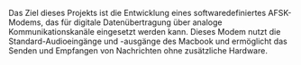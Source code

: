 Das Ziel dieses Projekts ist die Entwicklung eines softwaredefiniertes AFSK-Modems, das für digitale Datenübertragung über analoge Kommunikationskanäle eingesetzt werden kann. Dieses Modem nutzt die Standard-Audioeingänge und -ausgänge des Macbook und ermöglicht das Senden und Empfangen von Nachrichten ohne zusätzliche Hardware.
